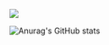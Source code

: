 <a href="https://dev-monkey-dugi.tistory.com/"><img src="https://img.shields.io/badge/Tech%20blog-grey"/></a>

![Anurag's GitHub stats](https://github-readme-stats.vercel.app/api?username=monkeydugi&theme=radical&show_icons=true)
